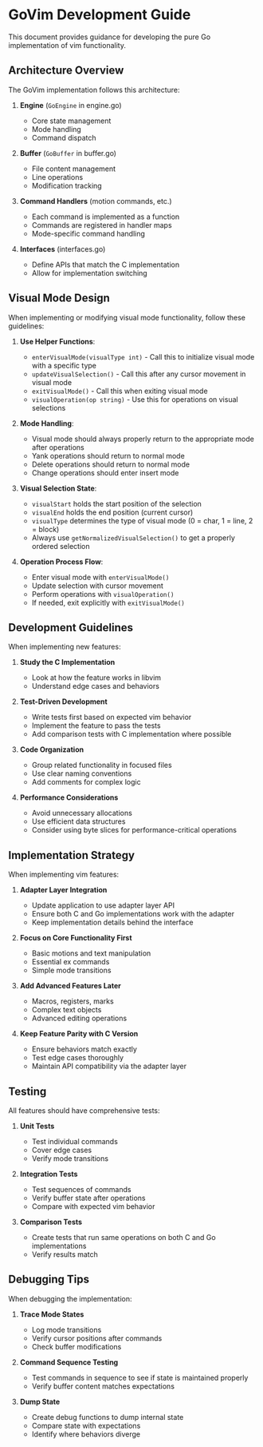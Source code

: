 # GoVim Development Guide

This document provides guidance for developing the pure Go implementation of vim functionality.

## Architecture Overview

The GoVim implementation follows this architecture:

1. **Engine** (`GoEngine` in engine.go)
   - Core state management
   - Mode handling
   - Command dispatch

2. **Buffer** (`GoBuffer` in buffer.go)
   - File content management
   - Line operations
   - Modification tracking

3. **Command Handlers** (motion commands, etc.)
   - Each command is implemented as a function
   - Commands are registered in handler maps
   - Mode-specific command handling

4. **Interfaces** (interfaces.go)
   - Define APIs that match the C implementation
   - Allow for implementation switching

## Visual Mode Design

When implementing or modifying visual mode functionality, follow these guidelines:

1. **Use Helper Functions**:
   - `enterVisualMode(visualType int)` - Call this to initialize visual mode with a specific type
   - `updateVisualSelection()` - Call this after any cursor movement in visual mode
   - `exitVisualMode()` - Call this when exiting visual mode
   - `visualOperation(op string)` - Use this for operations on visual selections

2. **Mode Handling**:
   - Visual mode should always properly return to the appropriate mode after operations
   - Yank operations should return to normal mode
   - Delete operations should return to normal mode
   - Change operations should enter insert mode

3. **Visual Selection State**:
   - `visualStart` holds the start position of the selection
   - `visualEnd` holds the end position (current cursor)
   - `visualType` determines the type of visual mode (0 = char, 1 = line, 2 = block)
   - Always use `getNormalizedVisualSelection()` to get a properly ordered selection

4. **Operation Process Flow**:
   - Enter visual mode with `enterVisualMode()`
   - Update selection with cursor movement
   - Perform operations with `visualOperation()`
   - If needed, exit explicitly with `exitVisualMode()`

## Development Guidelines

When implementing new features:

1. **Study the C Implementation**
   - Look at how the feature works in libvim
   - Understand edge cases and behaviors

2. **Test-Driven Development**
   - Write tests first based on expected vim behavior
   - Implement the feature to pass the tests
   - Add comparison tests with C implementation where possible

3. **Code Organization**
   - Group related functionality in focused files
   - Use clear naming conventions
   - Add comments for complex logic

4. **Performance Considerations**
   - Avoid unnecessary allocations
   - Use efficient data structures
   - Consider using byte slices for performance-critical operations

## Implementation Strategy

When implementing vim features:

1. **Adapter Layer Integration**
   - Update application to use adapter layer API
   - Ensure both C and Go implementations work with the adapter
   - Keep implementation details behind the interface

2. **Focus on Core Functionality First**
   - Basic motions and text manipulation
   - Essential ex commands
   - Simple mode transitions

3. **Add Advanced Features Later**
   - Macros, registers, marks
   - Complex text objects
   - Advanced editing operations

4. **Keep Feature Parity with C Version**
   - Ensure behaviors match exactly
   - Test edge cases thoroughly
   - Maintain API compatibility via the adapter layer

## Testing

All features should have comprehensive tests:

1. **Unit Tests**
   - Test individual commands
   - Cover edge cases
   - Verify mode transitions

2. **Integration Tests**
   - Test sequences of commands
   - Verify buffer state after operations
   - Compare with expected vim behavior

3. **Comparison Tests**
   - Create tests that run same operations on both C and Go implementations
   - Verify results match

## Debugging Tips

When debugging the implementation:

1. **Trace Mode States**
   - Log mode transitions
   - Verify cursor positions after commands
   - Check buffer modifications

2. **Command Sequence Testing**
   - Test commands in sequence to see if state is maintained properly
   - Verify buffer content matches expectations

3. **Dump State**
   - Create debug functions to dump internal state
   - Compare state with expectations
   - Identify where behaviors diverge
